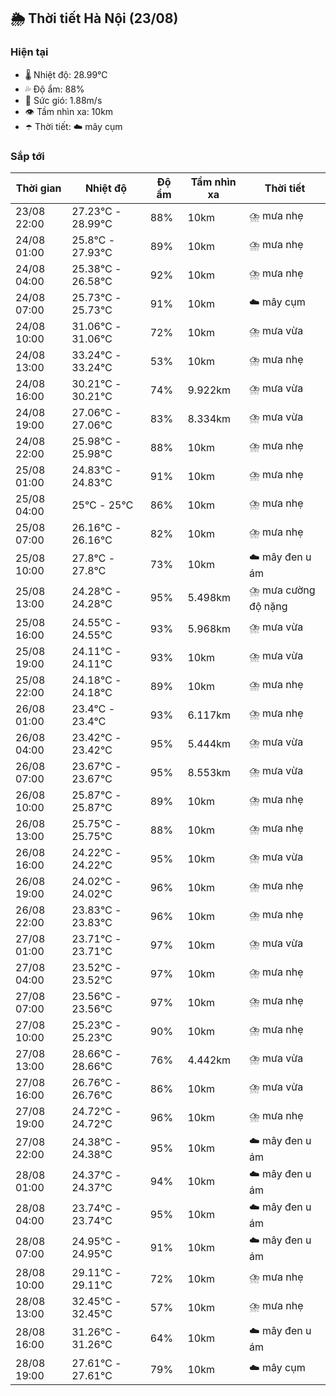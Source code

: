 ## 🌦️ Thời tiết Hà Nội (23/08)

### Hiện tại

- 🌡️ Nhiệt độ: 28.99℃
- 💦 Độ ẩm: 88%
- 💨 Sức gió: 1.88m/s
- 👁️ Tầm nhìn xa: 10km
- ☂️ Thời tiết: ☁️ mây cụm

### Sắp tới

| Thời gian | Nhiệt độ | Độ ẩm | Tầm nhìn xa | Thời tiết |
| --- | --- | --- | --- | --- |
| 23/08 22:00 | 27.23℃ - 28.99℃ | 88% | 10km | ⛈️ mưa nhẹ |
| 24/08 01:00 | 25.8℃ - 27.93℃ | 89% | 10km | ⛈️ mưa nhẹ |
| 24/08 04:00 | 25.38℃ - 26.58℃ | 92% | 10km | ⛈️ mưa nhẹ |
| 24/08 07:00 | 25.73℃ - 25.73℃ | 91% | 10km | ☁️ mây cụm |
| 24/08 10:00 | 31.06℃ - 31.06℃ | 72% | 10km | ⛈️ mưa vừa |
| 24/08 13:00 | 33.24℃ - 33.24℃ | 53% | 10km | ⛈️ mưa nhẹ |
| 24/08 16:00 | 30.21℃ - 30.21℃ | 74% | 9.922km | ⛈️ mưa vừa |
| 24/08 19:00 | 27.06℃ - 27.06℃ | 83% | 8.334km | ⛈️ mưa vừa |
| 24/08 22:00 | 25.98℃ - 25.98℃ | 88% | 10km | ⛈️ mưa nhẹ |
| 25/08 01:00 | 24.83℃ - 24.83℃ | 91% | 10km | ⛈️ mưa nhẹ |
| 25/08 04:00 | 25℃ - 25℃ | 86% | 10km | ⛈️ mưa nhẹ |
| 25/08 07:00 | 26.16℃ - 26.16℃ | 82% | 10km | ⛈️ mưa nhẹ |
| 25/08 10:00 | 27.8℃ - 27.8℃ | 73% | 10km | ☁️ mây đen u ám |
| 25/08 13:00 | 24.28℃ - 24.28℃ | 95% | 5.498km | ⛈️ mưa cường độ nặng |
| 25/08 16:00 | 24.55℃ - 24.55℃ | 93% | 5.968km | ⛈️ mưa vừa |
| 25/08 19:00 | 24.11℃ - 24.11℃ | 93% | 10km | ⛈️ mưa vừa |
| 25/08 22:00 | 24.18℃ - 24.18℃ | 89% | 10km | ⛈️ mưa nhẹ |
| 26/08 01:00 | 23.4℃ - 23.4℃ | 93% | 6.117km | ⛈️ mưa nhẹ |
| 26/08 04:00 | 23.42℃ - 23.42℃ | 95% | 5.444km | ⛈️ mưa vừa |
| 26/08 07:00 | 23.67℃ - 23.67℃ | 95% | 8.553km | ⛈️ mưa vừa |
| 26/08 10:00 | 25.87℃ - 25.87℃ | 89% | 10km | ⛈️ mưa nhẹ |
| 26/08 13:00 | 25.75℃ - 25.75℃ | 88% | 10km | ⛈️ mưa nhẹ |
| 26/08 16:00 | 24.22℃ - 24.22℃ | 95% | 10km | ⛈️ mưa vừa |
| 26/08 19:00 | 24.02℃ - 24.02℃ | 96% | 10km | ⛈️ mưa nhẹ |
| 26/08 22:00 | 23.83℃ - 23.83℃ | 96% | 10km | ⛈️ mưa nhẹ |
| 27/08 01:00 | 23.71℃ - 23.71℃ | 97% | 10km | ⛈️ mưa vừa |
| 27/08 04:00 | 23.52℃ - 23.52℃ | 97% | 10km | ⛈️ mưa nhẹ |
| 27/08 07:00 | 23.56℃ - 23.56℃ | 97% | 10km | ⛈️ mưa nhẹ |
| 27/08 10:00 | 25.23℃ - 25.23℃ | 90% | 10km | ⛈️ mưa nhẹ |
| 27/08 13:00 | 28.66℃ - 28.66℃ | 76% | 4.442km | ⛈️ mưa vừa |
| 27/08 16:00 | 26.76℃ - 26.76℃ | 86% | 10km | ⛈️ mưa vừa |
| 27/08 19:00 | 24.72℃ - 24.72℃ | 96% | 10km | ⛈️ mưa nhẹ |
| 27/08 22:00 | 24.38℃ - 24.38℃ | 95% | 10km | ☁️ mây đen u ám |
| 28/08 01:00 | 24.37℃ - 24.37℃ | 94% | 10km | ☁️ mây đen u ám |
| 28/08 04:00 | 23.74℃ - 23.74℃ | 95% | 10km | ☁️ mây đen u ám |
| 28/08 07:00 | 24.95℃ - 24.95℃ | 91% | 10km | ☁️ mây đen u ám |
| 28/08 10:00 | 29.11℃ - 29.11℃ | 72% | 10km | ⛈️ mưa nhẹ |
| 28/08 13:00 | 32.45℃ - 32.45℃ | 57% | 10km | ⛈️ mưa nhẹ |
| 28/08 16:00 | 31.26℃ - 31.26℃ | 64% | 10km | ☁️ mây đen u ám |
| 28/08 19:00 | 27.61℃ - 27.61℃ | 79% | 10km | ☁️ mây cụm |
